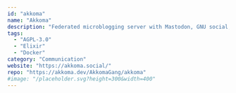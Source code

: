 ```yaml
---
id: "akkoma"
name: "Akkoma"
description: "Federated microblogging server with Mastodon, GNU social, and ActivityPub compatibility."
tags:
  - "AGPL-3.0"
  - "Elixir"
  - "Docker"
category: "Communication"
website: "https://akkoma.social/"
repo: "https://akkoma.dev/AkkomaGang/akkoma"
#image: "/placeholder.svg?height=300&width=400"
---
```


